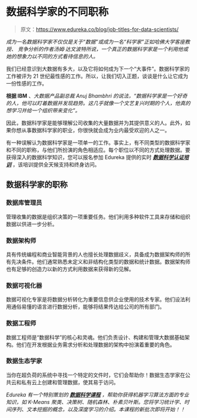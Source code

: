 # 数据科学家的不同职称

> 原文：<https://www.edureka.co/blog/job-titles-for-data-scientists/>

*成为一名数据科学家不仅仅是关于“数据”或成为一名“科学家”正如哈佛大学客座教授、 *竞争分析*的作者汤姆·达文波特所说，一个真正的数据科学家是一个利用他或她的想象力以不同的方式看待信息的人。*

我们已经意识到大数据有多大，以及它将如何成为下一个“大事件”。数据科学家的工作被评为 21 世纪最性感的工作。所以，让我们切入正题，谈谈是什么让它成为一份性感的工作。

**根据 IBM** 、*大数据产品副总裁 Anuj Bhambhri 的说法，“数据科学家是一个好奇的人，他可以盯着数据并发现趋势。这几乎就像一个文艺复兴时期的个人，他真的想学习并给一个组织带来变化”。*

因此，数据科学家是能够理解公司收集的大量数据并为其提供意义的人。此外，如果你想从事数据科学家的职业，你很快就会成为业内最受欢迎的人之一。

有一种误解认为数据科学家是一项单一的工作。事实上，有不同类型的数据科学家和不同的职称，与他们所扮演的角色相适应。每个职位以不同的方式处理数据。要获得深入的数据科学知识，您可以报名参加 Edureka 提供的实时 ***[数据科学认证培训](https://www.edureka.co/data-science)*** ，该培训提供全天候支持和终身访问。

## **数据科学家的职称**

### **数据库管理员**

管理收集的数据是组织决策的一项重要任务。他们利用多种软件工具来存储和组织数据以供进一步分析。

### **数据架构师**

具有传统编程和商业智能背景的人也擅长处理数据歧义，具备成为数据架构师的所有先决条件。他们通常熟悉未定义和非结构化类型的数据和统计数据。数据架构师也有足够的创造力以新的方式利用数据来获得新的见解。

### **数据可视化器**

数据可视化专家是将数据分析转化为重要信息供企业使用的技术专家。他们设法利用通俗易懂的语言进行数据分析，能够将结果传达给公司的所有部门。

### **数据工程师**

数据工程师是“数据科学”的核心和灵魂。他们负责设计、构建和管理大数据基础架构。他们在开发根据业务需求分析和处理数据的架构中扮演着重要的角色。

### **数据生态学家**

当你在超负荷的系统中寻找一个特定的文件时，它们会帮助你！数据生态学家在公共云和私有云上创建和管理数据，使其易于访问。

*Edureka 有一个特别策划的 **[数据科学课程](https://www.edureka.co/data-science)** ，帮助你获得机器学习算法方面的专业知识，如 K-Means 聚类、决策树、随机森林、朴素贝叶斯。您将学习统计学、时间序列、文本挖掘的概念，以及深度学习的介绍。本课程的新批次即将开始！！*